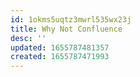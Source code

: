 ```yaml
---
id: 1okms5uqtz3mwrl535wx23j
title: Why Not Confluence
desc: ''
updated: 1655787481357
created: 1655787471993
---
```


